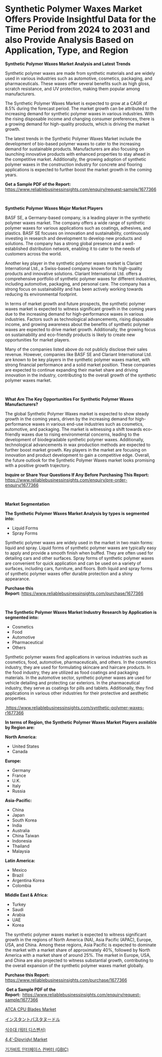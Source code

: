 <p><h1>Synthetic Polymer Waxes Market Offers Provide Insightful Data for the Time Period from 2024 to 2031 and also Provide Analysis Based on Application, Type, and Region</h1></p><p><strong>Synthetic Polymer Waxes Market Analysis and Latest Trends</strong></p>
<p><p>Synthetic polymer waxes are made from synthetic materials and are widely used in various industries such as automotive, cosmetics, packaging, and pharmaceuticals. These waxes offer several benefits such as high gloss, scratch resistance, and UV protection, making them popular among manufacturers.</p><p>The Synthetic Polymer Waxes Market is expected to grow at a CAGR of 8.5% during the forecast period. The market growth can be attributed to the increasing demand for synthetic polymer waxes in various industries. With the rising disposable income and changing consumer preferences, there is a growing demand for high-quality products, which is driving the market growth.</p><p>The latest trends in the Synthetic Polymer Waxes Market include the development of bio-based polymer waxes to cater to the increasing demand for sustainable products. Manufacturers are also focusing on launching innovative products with enhanced properties to stay ahead in the competitive market. Additionally, the growing adoption of synthetic polymer waxes in the construction industry for concrete and flooring applications is expected to further boost the market growth in the coming years.</p></p>
<p><strong>Get a Sample PDF of the Report:&nbsp;</strong> <a href="https://www.reliablebusinessinsights.com/enquiry/request-sample/1677366">https://www.reliablebusinessinsights.com/enquiry/request-sample/1677366</a></p>
<p>&nbsp;</p>
<p><strong>Synthetic Polymer Waxes Major Market Players</strong></p>
<p><p>BASF SE, a Germany-based company, is a leading player in the synthetic polymer waxes market. The company offers a wide range of synthetic polymer waxes for various applications such as coatings, adhesives, and plastics. BASF SE focuses on innovation and sustainability, continuously investing in research and development to develop new products and solutions. The company has a strong global presence and a well-established distribution network, enabling it to cater to the needs of customers across the world.</p><p>Another key player in the synthetic polymer waxes market is Clariant International Ltd., a Swiss-based company known for its high-quality products and innovative solutions. Clariant International Ltd. offers a comprehensive portfolio of synthetic polymer waxes for different industries, including automotive, packaging, and personal care. The company has a strong focus on sustainability and has been actively working towards reducing its environmental footprint.</p><p>In terms of market growth and future prospects, the synthetic polymer waxes market is expected to witness significant growth in the coming years due to the increasing demand for high-performance waxes in various industries. Factors such as technological advancements, rising disposable income, and growing awareness about the benefits of synthetic polymer waxes are expected to drive market growth. Additionally, the growing focus on sustainability and eco-friendly products is likely to create new opportunities for market players.</p><p>Many of the companies listed above do not publicly disclose their sales revenue. However, companies like BASF SE and Clariant International Ltd. are known to be key players in the synthetic polymer waxes market, with strong financial performance and a solid market position. These companies are expected to continue expanding their market share and driving innovation in the industry, contributing to the overall growth of the synthetic polymer waxes market.</p></p>
<p>&nbsp;</p>
<p><strong>What Are The Key Opportunities For Synthetic Polymer Waxes Manufacturers?</strong></p>
<p><p>The global Synthetic Polymer Waxes market is expected to show steady growth in the coming years, driven by the increasing demand for high-performance waxes in various end-use industries such as cosmetics, automotive, and packaging. The market is witnessing a shift towards eco-friendly waxes due to rising environmental concerns, leading to the development of biodegradable synthetic polymer waxes. Additionally, technological advancements in wax production methods are expected to further boost market growth. Key players in the market are focusing on innovation and product development to gain a competitive edge. Overall, the future outlook for the Synthetic Polymer Waxes market looks promising with a positive growth trajectory.</p></p>
<p><strong>Inquire or Share Your Questions If Any Before Purchasing This Report:</strong> <a href="https://www.reliablebusinessinsights.com/enquiry/pre-order-enquiry/1677366">https://www.reliablebusinessinsights.com/enquiry/pre-order-enquiry/1677366</a></p>
<p>&nbsp;</p>
<p><strong>Market Segmentation</strong></p>
<p><strong>The Synthetic Polymer Waxes Market Analysis by types is segmented into:</strong></p>
<p><ul><li>Liquid Forms</li><li>Spray Forms</li></ul></p>
<p><p>Synthetic polymer waxes are widely used in the market in two main forms: liquid and spray. Liquid forms of synthetic polymer waxes are typically easy to apply and provide a smooth finish when buffed. They are often used for detailing cars and other surfaces. Spray forms of synthetic polymer waxes are convenient for quick application and can be used on a variety of surfaces, including cars, furniture, and floors. Both liquid and spray forms of synthetic polymer waxes offer durable protection and a shiny appearance.</p></p>
<p><strong>Purchase this Report:&nbsp;</strong><a href="https://www.reliablebusinessinsights.com/purchase/1677366">https://www.reliablebusinessinsights.com/purchase/1677366</a></p>
<p>&nbsp;</p>
<p><strong>The Synthetic Polymer Waxes Market Industry Research by Application is segmented into:</strong></p>
<p><ul><li>Cosmetics</li><li>Food</li><li>Automotive</li><li>Pharmaceutical</li><li>Others</li></ul></p>
<p><p>Synthetic polymer waxes find applications in various industries such as cosmetics, food, automotive, pharmaceuticals, and others. In the cosmetics industry, they are used for formulating skincare and haircare products. In the food industry, they are utilized as food coatings and packaging materials. In the automotive sector, synthetic polymer waxes are used for vehicle detailing and protecting car exteriors. In the pharmaceutical industry, they serve as coatings for pills and tablets. Additionally, they find applications in various other industries for their protective and aesthetic properties.</p></p>
<p><a href="https://www.reliablebusinessinsights.com/synthetic-polymer-waxes-r1677366">&nbsp;https://www.reliablebusinessinsights.com/synthetic-polymer-waxes-r1677366</a></p>
<p><strong>In terms of Region, the Synthetic Polymer Waxes Market Players available by Region are:</strong></p>
<p>
    <p> <strong> North America: </strong>
        <ul>
            <li>United States</li>
            <li>Canada</li>
        </ul>
        </p> 
    <p> <strong> Europe: </strong>
        <ul>
            <li>Germany</li>
            <li>France</li>
            <li>U.K.</li>
            <li>Italy</li>
            <li>Russia</li>
        </ul>
        </p> 
    <p> <strong> Asia-Pacific: </strong>
        <ul>
            <li>China</li>
            <li>Japan</li>
            <li>South Korea</li>
            <li>India</li>
            <li>Australia</li>
            <li>China Taiwan</li>
            <li>Indonesia</li>
            <li>Thailand</li>
            <li>Malaysia</li>
        </ul>
        </p> 
    <p> <strong> Latin America: </strong>
        <ul>
            <li>Mexico</li>
            <li>Brazil</li>
            <li>Argentina Korea</li>
            <li>Colombia</li>
        </ul>
        </p> 
    <p> <strong> Middle East & Africa: </strong>
        <ul>
            <li>Turkey</li>
            <li>Saudi</li>
            <li>Arabia</li>
            <li>UAE</li>
            <li>Korea</li>
        </ul>
    </p>
    </p>
<p><p>The synthetic polymer waxes market is expected to witness significant growth in the regions of North America (NA), Asia Pacific (APAC), Europe, USA, and China. Among these regions, Asia Pacific is expected to dominate the market with a market share of approximately 40%, followed by North America with a market share of around 25%. The market in Europe, USA, and China are also projected to witness substantial growth, contributing to the overall expansion of the synthetic polymer waxes market globally.</p></p>
<p><strong>Purchase this Report: </strong><a href="https://www.reliablebusinessinsights.com/purchase/1677366">https://www.reliablebusinessinsights.com/purchase/1677366</a></p>
<p>&nbsp;<strong>Get a Sample PDF of the Report:&nbsp;&nbsp;</strong><a href="https://www.reliablebusinessinsights.com/enquiry/request-sample/1677366">https://www.reliablebusinessinsights.com/enquiry/request-sample/1677366</a></p>
<p><strong></strong></p>
<p><p><a href="https://issuu.com/reportprime-2/docs/atca-cpu-blades-market-size-2030.pptx">ATCA CPU Blades Market</a></p><p><a href="https://github.com/CieloStamm/Market-Research-Report-List-1/blob/main/1472742107790.md">インスタントパスタヌードル</a></p><p><a href="https://github.com/OliverBarry1954/Market-Research-Report-List-1/blob/main/5212930102186.md">식수대 (워터 디스펜서)</a></p><p><a href="https://github.com/nicholepatriciadoylenwnrjr0/Market-Research-Report-List-2/blob/main/44-dipyridyl-market.md">4,4′-Dipyridyl Market</a></p><p><a href="https://github.com/trmesnao7959541/Market-Research-Report-List-2/blob/main/6229752102187.md">기가비트 인터페이스 컨버터 (GBIC)</a></p></p>